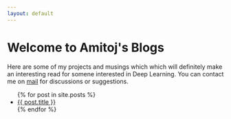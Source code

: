 ```yaml
---
layout: default
---
```

# [](#header-2)Welcome to Amitoj's Blogs
Here are some of my projects and musings which which will definitely make an interesting read for somene interested in Deep Learning. You can contact me on [mail](mailto:amitoj96@gmail.com) for discussions or suggestions.

<ul>
  {% for post in site.posts %}
    <li>
      <a href="/amitoj-blogs{{ post.url }}" target="_blank">{{ post.title }}</a>
    </li>
  {% endfor %}
</ul>
